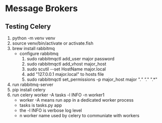 # Message Brokers
## Testing Celery
1. python -m venv venv
2. source venv/bin/activate or activate.fish
3. brew install rabbitmq
	- configure rabbitmq
		1. sudo rabbitmqctl add_user major password
		2. sudo rabbitmqctl add_vhost major_host
		3. sudo scutil --set HostName major.local
		4. add "127.0.0.1 major.local" to hosts file
		5. sudo rabbitmqctl set_permissions -p major_host major ".*" ".*" ".*"
4. run rabbitmq-server
5. pip install celery
6. run celery worker -A tasks -l INFO -n worker1
	- worker -A means run app in a dedicated worker process
	- tasks is tasks.py app
	- the -l INFO is verbose log level
	- n worker name used by celery to communiate with workers